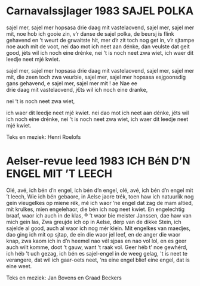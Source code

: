 # Carnavalssjlager 1983 SAJEL POLKA

sajel mer, sajel mer hopsasa drie daag mit vastelaovend,
sajel mer, sajel mer mit, noe hob ich gooie zin,
v’r danse de sajel polka, de beursj is flink gehavend
en ’t weurt de grwaitste hit, mer d’r zit toch nog get in,
v’r sjtampe noe auch mit de voot, nei dao mot ich neet aan dénke,
dan veulste dat geit good, jéts wil ich noch eine drénke,
nei ’t is noch neet zwa wiet,
ich waer dit leedje neet mjé kwiet.

sajel mer, sajel mer hopsasa drie daag mit vastelaovend,
sajel mer, sajel mer mit, die zeen toch zwa veurbie,
sajel mer, sajel mer hopsasa esjgoonsdig gans gehavend, e
sajel mer, sajel mer mit ! ae Nae ee \
drie daag mit vastelaovend, j€ts wil ich noch eine dranke,

nei ‘t is noch neet zwa wiet,

ich waer dit leedje neet mjé kwiet.
nei dao mot ich neet aan dénke,
jéts wil ich noch eine drénke, 
nei 't is noch neet zwa wiet,
ich waer dit leedje neet mjé kwiet.

Teks en meziek: Henri Roelofs

# Aelser-revue leed 1983 ICH BéN D’N ENGEL MIT ’T LEECH

Olé, avé, ich bén d’n engel, ich bén d’n engel,
olé, avé, ich bén d’n engel mit ’t leech,
Wie ich bén gebaore, in Aelse jaore trék,
toen haw ich natuurlik nog gein vieugelkes op miene rék,
mé ich waor ’ne engel dat zag de mam altied,
mit krulkes, mien engelehaor, die bén ich nog neet kwiet.
En engelechtig braaf, waor ich auch in de klas, ®
’t waor bie meister Janssen, dae haw van mich gein las,
Zwa greujde ich op in Aelse, dérp van de dikke Stein,
ich sajelde al good, auch al waor ich nog mér klein.
Mit engelkes van maedjes, dao ging ich mit op sjtap,
de ein die waor jel leef, en de anger die waor knap,
zwa kaom ich in d’n heemel nao vél sjpas en nao vol lol,
en es geer auch wilt komme, doot ’t gauw, want ’t raak vol.
Geer héb t’ noe gewhérd, ich héb ’t uch gezag,
ich bén es sajel-engel in de weeg gelag,
't is neet te verangere, dat wil ich gaar-oets neet,
‘ns eine engel blief eine engel, dat is eine weet.

Teks en meziek: Jan Bovens en Graad Beckers
